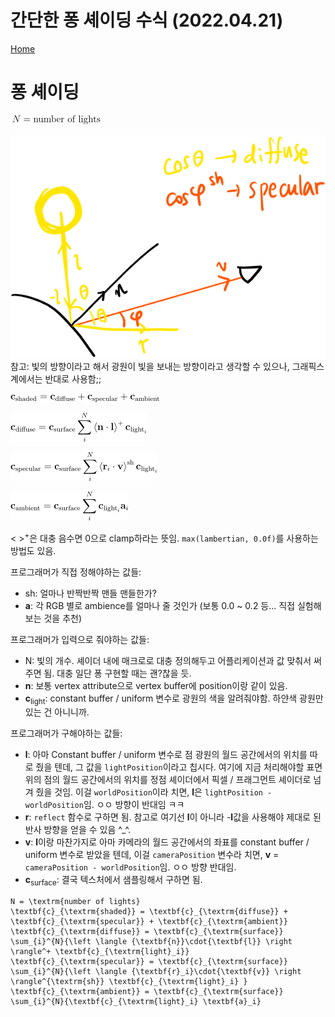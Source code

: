 # 간단한 퐁 셰이딩 수식 (2022.04.21)
[Home](../README.md)

# 퐁 셰이딩

![NumberOfLights](/Images/Phong/NumberOfLights.png)

![Figure](/Images/Phong/Figure.png)
참고: 빛의 방향이라고 해서 광원이 빛을 보내는 방향이라고 생각할 수 있으나, 그래픽스 계에서는 반대로 사용함;;

![CShaded](/Images/Phong/CShaded.png)

![CDiffuse](/Images/Phong/CDiffuse.png)

![CSpecular](/Images/Phong/CSpecular.png)

![CAmbient](/Images/Phong/CAmbient.png)

< ><sup>+</sup>은 대충 음수면 0으로 clamp하라는 뜻임. `max(lambertian, 0.0f)`를 사용하는 방법도 있음.

프로그래머가 직접 정해야하는 값들:
* sh: 얼마나 반짝반짝 맨들 맨들한가?
* **a**: 각 RGB 별로 ambience를 얼마나 줄 것인가 (보통 0.0 ~ 0.2 등... 직접 실험해보는 것을 추천)

프로그래머가 입력으로 줘야하는 값들:
* N: 빛의 개수. 셰이더 내에 매크로로 대충 정의해두고 어플리케이션과 값 맞춰서 써주면 됨. 대충 일단 퐁 구현할 때는 괜?찮을 듯.
* **n**: 보통 vertex attribute으로 vertex buffer에 position이랑 같이 있음.
* **c**<sub>light</sub>: constant buffer / uniform 변수로 광원의 색을 알려줘야함. 하얀색 광원만 있는 건 아니니까.

프로그래머가 구해야하는 값들:
* **l**: 아마 Constant buffer / uniform 변수로 점 광원의 월드 공간에서의 위치를 따로 줬을 텐데, 그 값을 `lightPosition`이라고 칩시다. 여기에 지금 처리해야할 표면 위의 점의 월드 공간에서의 위치를 정점 셰이더에서 픽셀 / 프래그먼트 셰이더로 넘겨 줬을 것임. 이걸 `worldPosition`이라 치면, **l**은 `lightPosition - worldPosition`임. ㅇㅇ 방향이 반대임 ㅋㅋ
* **r**: `reflect` 함수로 구하면 됨. 참고로 여기선 **l**이 아니라 -**l**값을 사용해야 제대로 된 반사 방향을 얻을 수 있음 ^_^.
* **v**: **l**이랑 마찬가지로 아마 카메라의 월드 공간에서의 좌표를 constant buffer / uniform 변수로 받았을 텐데, 이걸 `cameraPosition` 변수라 치면, **v** = `cameraPosition - worldPosition`임. ㅇㅇ 방향 반대임.
* **c**<sub>surface</sub>: 결국 텍스처에서 샘플링해서 구하면 됨.


```
N = \textrm{number of lights}
\textbf{c}_{\textrm{shaded}} = \textbf{c}_{\textrm{diffuse}} + \textbf{c}_{\textrm{specular}} + \textbf{c}_{\textrm{ambient}}
\textbf{c}_{\textrm{diffuse}} = \textbf{c}_{\textrm{surface}} \sum_{i}^{N}{\left \langle {\textbf{n}}\cdot{\textbf{l}} \right \rangle^+ \textbf{c}_{\textrm{light}_i}}
\textbf{c}_{\textrm{specular}} = \textbf{c}_{\textrm{surface}} \sum_{i}^{N}{\left \langle {\textbf{r}_i}\cdot{\textbf{v}} \right \rangle^{\textrm{sh}} \textbf{c}_{\textrm{light}_i} }
\textbf{c}_{\textrm{ambient}} = \textbf{c}_{\textrm{surface}} \sum_{i}^{N}{\textbf{c}_{\textrm{light}_i} \textbf{a}_i}
```